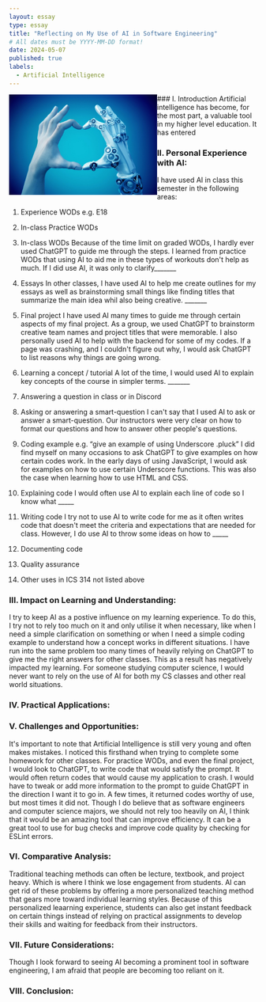 ```yaml
---
layout: essay
type: essay
title: "Reflecting on My Use of AI in Software Engineering"
# All dates must be YYYY-MM-DD format!
date: 2024-05-07
published: true
labels:
  - Artificial Intelligence
---
```


<img width="300px" class="rounded float-start pe-4" style="float: left" src="../img/ArtificialIntelligence.jpg"> 
### I. Introduction
Artificial intelligence has become, for the most part, a valuable tool in my higher level education. It has entered

### II. Personal Experience with AI:
I have used AI in class this semester in the following areas:

  1. Experience WODs e.g. E18

  2. In-class Practice WODs

  3. In-class WODs
Because of the time limit on graded WODs, I hardly ever used ChatGPT to guide me through the steps. I learned from practice WODs that using AI to aid me in these types of workouts don't help as much. If I did use AI, it was only to clarify_______

  4. Essays
In other classes, I have used AI to help me create outlines for my essays as well as brainstorming small things like finding titles that summarize the main idea whil also being creative. _______

  5. Final project
I have used AI many times to guide me through certain aspects of my final project. As a group, we used ChatGPT to brainstorm creative team names and project titles that were memorable. I also personally used AI to help with the backend for some of my codes. If a page was crashing, and I couldn't figure out why, I would ask ChatGPT to list reasons why things are going wrong. 

  6. Learning a concept / tutorial
A lot of the time, I would used AI to explain key concepts of the course in simpler terms. _______

  7. Answering a question in class or in Discord

  8. Asking or answering a smart-question
I can't say that I used AI to ask or answer a smart-question. Our instructors were very clear on how to format our questions and how to answer other people's questions. 

  9. Coding example e.g. “give an example of using Underscore .pluck”
I did find myself on many occasions to ask ChatGPT to give examples on how certain codes work. In the early days of using JavaScript, I would ask for examples on how to use certain Underscore functions. This was also the case when learning how to use HTML and CSS. 

  10. Explaining code
I would often use AI to explain each line of code so I know what _____

  11. Writing code
I try not to use AI to write code for me as it often writes code that doesn't meet the criteria and expectations that are needed for class. However, I do use AI to throw some ideas on how to _____

  12. Documenting code

  13. Quality assurance 

  14. Other uses in ICS 314 not listed above


### III. Impact on Learning and Understanding:
I try to keep AI as a postive influence on my learning experience. To do this, I try not to rely too much on it and only utilise it when necessary, like when I need a simple clarification on something or when I need a simple coding example to understand how a concept works in different situations. I have run into the same problem too many times of heavily relying on ChatGPT to give me the right answers for other classes. This as a result has negatively impacted my learning. For someone studying computer science, I would never want to rely on the use of AI for both my CS classes and other real world situations. 


### IV. Practical Applications:


### V. Challenges and Opportunities:
It's important to note that Artificial Intelligence is still very young and often makes mistakes. I noticed this firsthand when trying to complete some homework for other classes. For practice WODs, and even the final project, I would look to ChatGPT, to write code that would satisfy the prompt. It would often return codes that would cause my application to crash. I would have to tweak or add more information to the prompt to guide ChatGPT in the direction I want it to go in. A few times, it returned codes worthy of use, but most times it did not. Though I do believe that as software engineers and computer science majors, we should not rely too heavily on AI, I think that it would be an amazing tool that can improve efficiency. It can be a great tool to use for bug checks and improve code quality by checking for ESLint errors. 


### VI. Comparative Analysis:
Traditional teaching methods can often be lecture, textbook, and project heavy. Which is where I think we lose engagement from students. AI can get rid of these problems by offering a more personalized teaching method that gears more toward individual learning styles. Because of this personalized leaarning experience, students can also get instant feedback on certain things instead of relying on practical assignments to develop their skills and waiting for feedback from their instructors. 

### VII. Future Considerations:
Though I look forward to seeing AI becoming a prominent tool in software engineering, I am afraid that people are becoming too reliant on it. 


### VIII. Conclusion:
